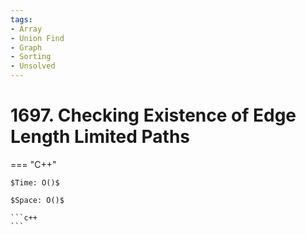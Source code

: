 ```yaml
---
tags:
- Array
- Union Find
- Graph
- Sorting
- Unsolved
---
```



# 1697. Checking Existence of Edge Length Limited Paths

=== "C++"

    $Time: O()$

    $Space: O()$

    ```c++
    ```